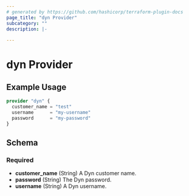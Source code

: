 ```yaml
---
# generated by https://github.com/hashicorp/terraform-plugin-docs
page_title: "dyn Provider"
subcategory: ""
description: |-
  
---
```


# dyn Provider



## Example Usage

```terraform
provider "dyn" {
  customer_name = "test"
  username      = "my-username"
  password      = "my-password"
}
```

<!-- schema generated by tfplugindocs -->
## Schema

### Required

- **customer_name** (String) A Dyn customer name.
- **password** (String) The Dyn password.
- **username** (String) A Dyn username.
